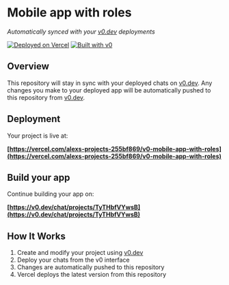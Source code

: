 # Mobile app with roles

*Automatically synced with your [v0.dev](https://v0.dev) deployments*

[![Deployed on Vercel](https://img.shields.io/badge/Deployed%20on-Vercel-black?style=for-the-badge&logo=vercel)](https://vercel.com/alexs-projects-255bf869/v0-mobile-app-with-roles)
[![Built with v0](https://img.shields.io/badge/Built%20with-v0.dev-black?style=for-the-badge)](https://v0.dev/chat/projects/TyTHbfVYwsB)

## Overview

This repository will stay in sync with your deployed chats on [v0.dev](https://v0.dev).
Any changes you make to your deployed app will be automatically pushed to this repository from [v0.dev](https://v0.dev).

## Deployment

Your project is live at:

**[https://vercel.com/alexs-projects-255bf869/v0-mobile-app-with-roles](https://vercel.com/alexs-projects-255bf869/v0-mobile-app-with-roles)**

## Build your app

Continue building your app on:

**[https://v0.dev/chat/projects/TyTHbfVYwsB](https://v0.dev/chat/projects/TyTHbfVYwsB)**

## How It Works

1. Create and modify your project using [v0.dev](https://v0.dev)
2. Deploy your chats from the v0 interface
3. Changes are automatically pushed to this repository
4. Vercel deploys the latest version from this repository
